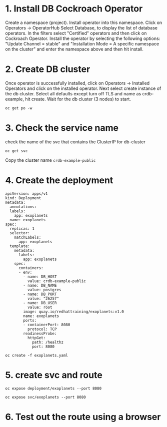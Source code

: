 # 1. Install DB Cockroach Operator
Create a namespace (project). Install operator into this namespace. Click on Operators -> OperatorHub
Select Database, to display the list of database operators. In the filters select "Certified" operators and then click on Cockroach Operator.
Install the operator by selecting the following options: "Update Channel = stable" and "Installation Mode = A specific namespace on the cluster" 
and enter the namespace above and then hit install.

# 2. Create DB cluster
Once operator is successfully installed, click on Operators -> Installed Operators and click on the installed operator.
Next select create instance of the db cluster. Select all defaults except turn off TLS and name as crdb-example, hit create.
Wait for the db cluster (3 nodes) to start.

`oc get po -w`

# 3. Check the service name 
check the name of the svc that contains the ClusterIP for db-cluster

`oc get svc`

Copy the cluster name `crdb-example-public`

# 4. Create the deployment
```
apiVersion: apps/v1
kind: Deployment
metadata:
  annotations:
  labels:
    app: exoplanets
  name: exoplanets
spec:
  replicas: 1
  selector:
    matchLabels:
      app: exoplanets
  template:
    metadata:
      labels:
        app: exoplanets
    spec:
      containers:
      - env:
        - name: DB_HOST
          value: crdb-example-public
        - name: DB_NAME
          value: postgres
        - name: DB_PORT
          value: "26257"
        - name: DB_USER
          value: root
        image: quay.io/redhattraining/exoplanets:v1.0
        name: exoplanets
        ports:
        - containerPort: 8080
          protocol: TCP
        readinessProbe:
          httpGet:
            path: /healthz
            port: 8080
```
`oc create -f exoplanets.yaml`

# 5. create svc and route

`oc expose deployment/exoplanets --port 8080`

`oc expose svc/exoplanets --port 8080`

# 6. Test out the route using a browser
